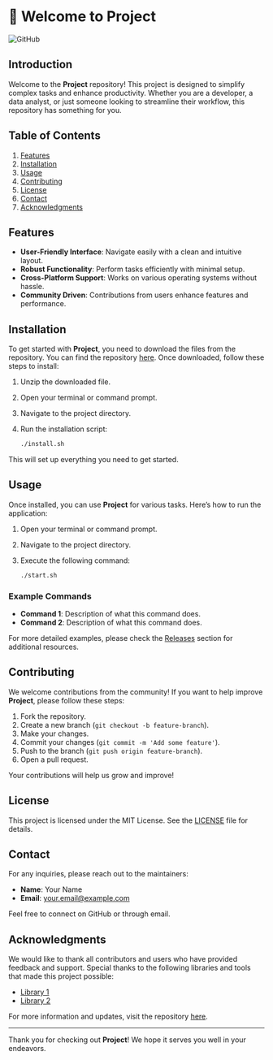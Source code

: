 # 🚀 Welcome to Project

![GitHub](https://img.shields.io/badge/GitHub-Visit%20Repo-blue)

## Introduction

Welcome to the **Project** repository! This project is designed to simplify complex tasks and enhance productivity. Whether you are a developer, a data analyst, or just someone looking to streamline their workflow, this repository has something for you.

## Table of Contents

1. [Features](#features)
2. [Installation](#installation)
3. [Usage](#usage)
4. [Contributing](#contributing)
5. [License](#license)
6. [Contact](#contact)
7. [Acknowledgments](#acknowledgments)

## Features

- **User-Friendly Interface**: Navigate easily with a clean and intuitive layout.
- **Robust Functionality**: Perform tasks efficiently with minimal setup.
- **Cross-Platform Support**: Works on various operating systems without hassle.
- **Community Driven**: Contributions from users enhance features and performance.

## Installation

To get started with **Project**, you need to download the files from the repository. You can find the repository [here](https://github.com). Once downloaded, follow these steps to install:

1. Unzip the downloaded file.
2. Open your terminal or command prompt.
3. Navigate to the project directory.
4. Run the installation script:

   ```bash
   ./install.sh
   ```

This will set up everything you need to get started.

## Usage

Once installed, you can use **Project** for various tasks. Here’s how to run the application:

1. Open your terminal or command prompt.
2. Navigate to the project directory.
3. Execute the following command:

   ```bash
   ./start.sh
   ```

### Example Commands

- **Command 1**: Description of what this command does.
- **Command 2**: Description of what this command does.

For more detailed examples, please check the [Releases](https://github.com) section for additional resources.

## Contributing

We welcome contributions from the community! If you want to help improve **Project**, please follow these steps:

1. Fork the repository.
2. Create a new branch (`git checkout -b feature-branch`).
3. Make your changes.
4. Commit your changes (`git commit -m 'Add some feature'`).
5. Push to the branch (`git push origin feature-branch`).
6. Open a pull request.

Your contributions will help us grow and improve!

## License

This project is licensed under the MIT License. See the [LICENSE](LICENSE) file for details.

## Contact

For any inquiries, please reach out to the maintainers:

- **Name**: Your Name
- **Email**: your.email@example.com

Feel free to connect on GitHub or through email.

## Acknowledgments

We would like to thank all contributors and users who have provided feedback and support. Special thanks to the following libraries and tools that made this project possible:

- [Library 1](https://example.com)
- [Library 2](https://example.com)

For more information and updates, visit the repository [here](https://github.com).

---

Thank you for checking out **Project**! We hope it serves you well in your endeavors.